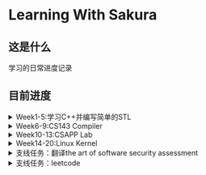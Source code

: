 # Learning With Sakura

## 这是什么

学习的日常进度记录

## 目前进度

<details>
<summary>Week1-5:学习C++并编写简单的STL</summary>

### 主项目
传送门：[My-Tiny-STL](https://github.com/ChenyuZhuWhiskey/MyTinySTL)

### 总结
- 主要配合侯捷视频以及SGI STL编写。STL分为6个组件：allocator，iterator，container，functor，adaptor，algorithm
- allocator(simple)：内存分配
	- 分配内存(allocate)的过程实际上就是`operator::new`的包装，`operator::new`就是`malloc`。BTW，没有必要使用侯捷推崇的内存池分配法，因为GNU C的`malloc()`本来就是在用内存池，侯捷没读过`malloc()`的源代码张口就莱。
	- deallocate的过程则包装了free()
	- construct:调用构造函数`::new()`
	- destruct:这里使用了模板偏特化的技巧，对于`__IS_POD_TYPE()`为`__true_type`的(primitive)，跳过析构过程，对于`__IS_POD_TYPE()`为`__false_type`(对象)则调用析构函数
- iterator：迭代器实际上就是泛化的指针，不同的iter操作级别不同，forward只能向前，bidirectional能向前向后，random_access能任意加减(一般指向连续空间的容器，比如vector)
- adaptor：简单容器改造一下得到的其他容器
- container：容器是STL提供的标准数据结构，我在myTinySTL中实现了几个比较重要的数据结构：
	- vector：三根指向连续内存，空间不够时申请一块2*size的新内存然后用`initialized_copy()`拷贝赋值
		![stl_vector](img/stl_vector.png)	
	- list：双向链表，首尾相连（环状）
![stl_list](img/stl_list.png)
	- tree:红黑树。
由于在写STL时没有系统学习过数据结构，因此补充了一下数据结构的知识。搜索树结构实际上启发于binary search，对于一个定义了比较的并且sorted in ordered的sequence，我们就可以使用binary search将复杂度降到log(n)。于是想到构造一种二叉搜索树：
```C++
struct BSTree{
  _Data data;
  BSTree* left;
  BSTree* right;
};
```
其中满足性质`left < data, right > data`，因此在搜索节点时就可以使用binary search了：
```C++
static BSTree* Search(BSTree* __tree, _Data& __data){
    if(!__tree){
        return nullptr;
    }
    if(__data.equal(__tree.data)){
        return __tree;
    }
    if(__data > __tree.data){
        return Search(__tree->right, __data);
    }else{
        return Search(__tree->left, __data);
    }
}
```
但如果全部节点集中在left或者right，那么`BSTree`就退化成了有序链表，搜索复杂度重新变回o(N)。于是我们就想办法改进一下。
#### B Tree
构造一个叫B Tree的结构，让每一个节点能存储L个数据，并且让这个节点能连接L+1个子节点，这样每个数据就对应了一个left和right，并且我们形式上保留BSTree的`left<data, right>data`。
#### Rotation
另外一种改进方法就是定义rotation操作。leftrorate就是把这个节点和`__tree.right`交换位置，让父节点指向它，然后它再移动到`__tree.right`的`left`上，通过有限次的`rotate`操作，我们可以将`BSTree`变成最佳的平衡二叉状态。
#### 红黑树
##### 定义与性质
有了前面的两种优化思路，我们就能定义红黑树了，红黑树其实就是`2-3Tree + Btree`,我们知道，B Tree其实在形式上已经高度平衡了，但肯定是BSTree才能用，那么我们就做一个约定将2-3 Tree转化为BSTree，这种带有约定的BStree就是红黑树：
split一个node后，右着（大的）成为父节点
![BT_to_RBT](img/BTree_to_RBT.png)
同时，将split后的边标为红色，其余为黑色。
根据这个定义，我们能得到红黑树的两条性质：

- 一个节点不可能有两条红色的边
- 根节点到每一条路径的黑色边数量相等
性质一是显然的，假如一个节点有两条红边，对应的2-3Tree就是这样：
![RBTImp](img/RBTree_imba_case.png)
显然违反了2-3Tree的定义。
性质二也是显然的，2-3Tree本来就是平衡树，split只会产生新的红边，那么每个路径通过的黑边自然相同。
根据性质1和2，能得到推论：
- 红黑树root到leaf最大路径长度是2N+1，其中N是黑边数量
证明：根据性质1，一个节点不可能有两条红边，那么一个路径上边最多的情况就是红黑相间，此时红边最多N+1个，于是最大路径不超过N+(N+1)=2N+1，证毕。
根据此推论，可以得到红黑树搜索算法时间复杂度：o(logn).
##### 插入算法
对于红黑树节点的插入算法，实际上就是把2-3Tree的插入算法步骤通过定义约定映射到BSTree就行了：
- 第一步：add。add会出现两种case：insert的新值到左或者右边（其余case都是insert后不违反定义的，就不提了）
![Insert_Add](img/RBT_insert_add.png)
![Insert_Add_case2](img/RBT_insert_add_case2.png)
假如是case2，我们先用rotateRight将它变为case1;
![Insert_rotate_case2to1](img/RBT_insert_rotate_case2tocase1.png)
- 第二部splite：实际上就是变换边的颜色：
![Insert_split](img/RBT_insert_splite.png)
假如插入节点没有违反红黑树规则1，那么就不用flip，假如flip后父节点违反规则1，则递归进行前面步骤。
##### 顺便吐槽一下
STL C++的红黑树插入没用递归来写，代码的if嵌套极其复杂，不知道开发人员怎么想的。
	- hashtable：算是一种vector的adaptor。
#### hash table
hashtable追求的是检索时算法复杂度为o(1)。在检索时对一个数组输入key时会获得常量复杂度，hash table就基于这样的思想。hash table设计时没用什么数学，纯粹是经验。现在我有a series of obj要存储到一个空间中，并且在search时像数组输入key一样立即返回值，那么一种可行的方法如下：
- 给出一个hash func，根据obj的key计算对应hash值
- 将obj存储在对应值编号的空间中
- 如果有不同的obj计算出了相同的hash值，那就将这个空间作为链表，在保证链表长度足够短时，检索链表的迭代时间就可以忽略不计，当作常量处理
大多数hash table用的hash函数就是将key除以bucket的size取余：
```C++
size_type hash_func(Obj& __obj, Bucket& __bucket){
    return __obj.key%__bucket.size()
}
```
具体实现地话，在stl中，bucket就是一个(`std::vector<*_Node>`)，`_Node`是单链表：
![stl_hashtable](img/stl_hashtable.png)
判断链表是否过长时使用一种经验方法：当插入数大于bucket的size时，就认为链表过长，此时重新申请更大空间，并按照hash函数重新分配各个obj。
![HT_size](img/hashTable_size.png)
stl的size就是这么取的，第一个是53，接下来不断加倍，取最近的素数作为新的size。

 - map/set：adaptor，底层数据结构就是一个红黑树
 - hashmap/hashset：adaptor，底层数据结构就是一个hashtable.

### 思考题：

1.一些STL会误用的场景：

- 假如容器中的对象中包含指针类型，使用默认拷贝构造函数(浅拷贝)，析构时会触发UAF。一个自定义拷贝构造函数往往就对应一个析构函数，算是常识。
- vector的`erase()`不检查边界，误用会访问未初始化的内存：

```c++
#include <vector>
int main() {
    std::vector<int> test = std::vector<int>();
    test.push_back(1);
    auto iter = test.begin();
    test.erase(iter + 2);
    return 0;
}
```

- 使用`insett()`,`erase()`等会改变vector内部三根指针指向位置的method时，如果预先cache了`begin()`,`end()`,`size()`等，再使用这些method后cache的值就不等于真正的值了，可能就会导致访问未初始化的内存

2. STL中为什么要定义`uninitialized_copy/fill`和`initialized_copy/fill`两组函数？

   uninitialized_xxx是拷贝构造，会向操作系统申请容器空间。initialized_xxx是拷贝赋值，向已经申请过的内存写入。

3. 容器内存模型

   上面的图有了

</details>

<details>
<summary>Week6-9:CS143 Compiler</summary>

### 主项目

传送门：[CS143_Compiler](https://github.com/ChenyuZhuWhiskey/CS143_Compiler)

### 总结

#### Program Assignment：

- PA2：![PA2](img/PA2.png)

  见  https://github.com/ChenyuZhuWhiskey/CS143_Compiler/tree/master/assignments/PA2

- PA3：

![PA3](img/PA3.png)

​	见 https://github.com/ChenyuZhuWhiskey/CS143_Compiler/blob/master/assignments/PA3

- PA4：

![PA4](img/PA4.png)

​	见 https://github.com/ChenyuZhuWhiskey/CS143_Compiler/tree/master/assignments/PA4 

##### 小插曲：

在写AST语法树的时候，因为观察到了标准答案一些语法检查是通过多态实现，所以想尝试一下使用模板偏特化实现，结果模板会把一个指向子类对象的父类指针推到为父类，然后就炸了

#### 思考题

1. 浮点数和无符号整数的文法

   浮点数：

   ```
   S -> optionalSign Int optionalDecimal optionalExp
   optionalSign -> +|-|epsilon
   Int digit | Intpart
   optionalDecimal -> .Int | epsilon
   optionalExp -> e optionalSign Int | epsilon
   digit -> 0|1|2|3|4|5|6|7|8|9|
   ```

   无符号整数：

   ```
   S -> positive A | A
   A -> A digit | digit
   digit -> 0 | positive
   positive -> 0|1|2|3|4|5|6|7|8|9|
   ```

2. 描述每种文法（LL(1),SLR, LR(1), LALR等...)的使用条件，和它是为了解决什么问题？

   LL1是为了解决自顶向下推导算法的左递归无限循环，以及backtracking导致的效率低下问题，通过每条文法的SELECT集进行预测分析，因此LL1的使用条件是每条正则文法的SELECT集不冲突，不产生歧义。

   SLR是通过每个项目的FOLLOW集来判断遇到移入-规约冲突时进行移入操作还是规约操作，主要解决LR(0)遇到的移入-规约冲突。使用前提就是他们的FOLLOW集两两不相交

   LR(1)时为了解决SLT仅仅通过FLOOW集解决移入-规约冲突的不足。有项目：

   $A \rightarrow \alpha \cdot a \beta$

   $B \rightarrow \gamma\cdot$

   若a是B的FOLLOW集，则用产生式B规约是必要条件二非充分条件。LR (1)通过向前看一个展望符构造项目集闭包的自动机来解决移入-规约冲突。LR(1)的使用条件是要求文法是LR(1)的，几乎所有context-free grammar都是LR1的。

   LALR文法主要是为了解决LR(1)劈裂LR(0)产生的状态数过于庞大的问题，主要通过合并LR(1)的同心集实现，使用前提是合并后不产生归约-归约冲突。

3. 阅读用flex和bison生成出来的cool代码lexer和parser，理清代码骨架。

   flex见博客：[https://chenyuzhuwhiskey.github.io/2020/06/21/flex-lexer%E5%88%86%E6%9E%90/](https://chenyuzhuwhiskey.github.io/2020/06/21/flex-lexer分析/) 

   bison见博客：[https://chenyuzhuwhiskey.github.io/2020/06/27/bison-parser%E6%B7%B1%E5%85%A5%E5%88%86%E6%9E%90/](https://chenyuzhuwhiskey.github.io/2020/06/27/bison-parser深入分析/)

</details>

<details>
<summary>Week10-13:CSAPP Lab</summary>

### 主项目

传送门：[Csapp-Lab](https://github.com/ChenyuZhuWhiskey/Csapp-Lab)

### 总结

- datalab：整数和浮点数二进制的操作，熟悉它们的编码规则就不难：https://github.com/ChenyuZhuWhiskey/Csapp-Lab/blob/master/DATALAB_README.md

- bomb和attack,buffer都是实施缓冲区溢出攻击，主要是学一学gdb，pwndbg，ROPgagdget这些常见工具。当ASLR开启时，栈的地址就被随机化了，然后就需要使用gagdget。

  - bomb:  https://github.com/ChenyuZhuWhiskey/Csapp-Lab/blob/master/BOMB_README.md 
  - attack ： https://github.com/ChenyuZhuWhiskey/Csapp-Lab/blob/master/ATTACKLAB_README.md 
  - buffer: https://github.com/ChenyuZhuWhiskey/Csapp-Lab/blob/master/BUFFER_README.md 

- arch lab：PartA是根据对应的c代码写它的汇编版本，挺简单的。B就是在架构中添加iaddq，也不是很难，PartC难炸了，做不来。https://github.com/ChenyuZhuWhiskey/Csapp-Lab/blob/master/ARCHLAB_README.md 

- cache lab：

  - PartA模拟缓存的工作。首先要知道缓存的算法流程：

  ![cache](img/00-Write-back_with_write-allocation.png)

  接下来照着写就行。

  - PartB是优化矩阵转置的算法，思路就是去提高代码的时间空间局部性
  - 见：https://github.com/ChenyuZhuWhiskey/Csapp-Lab/blob/master/CACHELAB_README.md

- shell lab：写一个linux shell。照着CSAPP文中给的代码框架来就可以了。有个坑就是用bash去运行shell时，默认情况下，shell也会是bash的子进程，那么我们用ctrl+c是，实际上bash会向shell和每个子进程都发送`SIGINT`信号，这是部队的，因此在fork后execve前重写shell子进程的pid保证bash有且只有shell一个子进程

- malloc lab：花时间最多的lab，因为翻译the art of software security assessment的内存损坏漏洞时提到heap overflow的基础是对free时的frelist链表写入操作进行利用，但这里并没有写的很详细，所以除了花时间看CSAPP第九章虚拟内存以外（感觉把物理存储当作内存的cache，以及详细的页表操作对malloc lab好像帮助不大，不过对虚拟地址空间有了深入了解），还花了时间去读glibc malloc的源码，参考了CTF wiki和ptmalloc源码分析这两个资料，写了篇博客： [https://chenyuzhuwhiskey.github.io/2020/08/14/glibc-malloc-%E6%BA%90%E7%A0%81%E5%88%86%E6%9E%90/](https://chenyuzhuwhiskey.github.io/2020/08/14/glibc-malloc-源码分析/) 。不过由于时间太赶，只读了核心的数据结构部分，实际上就是内存池（链表数组）+内存池的cache（fast bin），相应size的free chunk会在对应的index中被链在链表里，并且物理相邻的free chunk会被合并，所以确实把C++的allocator交给malloc就足够了，再单独写一个内存池说不定性能还没glibc的malloc优秀。malloc lab需要实现的malloc没有那么复杂，就是内存池（小块）+平衡二叉树（大块），不过没拿到满分，可能是没有写fast bin当作内存池的cache来加快有时间空间局部性内存申请的速度

  评分：

  ```
  Team Name:evangelion
  Member 1 :Chenyu ZHU:id1
  Measuring performance with gettimeofday().
  
  Testing mm malloc
  Reading tracefile: short1-bal.rep
  Checking mm_malloc for correctness, efficiency, and performance.
  
  Results for mm malloc:
  trace  valid  util     ops      secs  Kops
   0       yes   66%      12  0.000000 24000
  Total          66%      12  0.000000 24000
  
  Perf index = 40 (util) + 40 (thru) = 80/100
  ```

</details>

<details>
<summary>Week14-20:Linux Kernel</summary>

### 主项目

还没搞完，传送门：[ucore](https://github.com/ChenyuZhuWhiskey/simple_kernel)

内核分析的博客更新中：https://chenyuzhuwhiskey.github.io/categories/%E6%93%8D%E4%BD%9C%E7%B3%BB%E7%BB%9F/

</details>

<details>
<summary>支线任务：翻译the art of software security assessment</summary>

目前已翻译:chap1,2,5,6

博客传送门：https://chenyuzhuwhiskey.github.io/categories/translate/

</details>



<details>
<summary>支线任务：leetcode</summary>

### 2020 November Leetcoding Challenge

#### Day 29: Jump Game III

Given an array of non-negative integers `arr`, you are initially positioned at `start` index of the array. When you are at index `i`, you can jump to `i + arr[i]` or `i - arr[i]`, check if you can reach to **any** index with value 0.

Notice that you can not jump outside of the array at any time.

##### Solution: BFS || DFS

这个题实际上就是用题目所给的方式遍历index，然后找到能否遍历到对应value为0

的index。使用BFS或者DFS遍历，然后用一个set记下遍历过的index就可以了。

```c++
class Solution {
public:
    bool canReach(vector<int>& arr, int start) {
        set<int> indexes; //用于储存遍历过的index
        indexes.insert(start);
        queue<int> index_que;
        index_que.push(start);
        while(!index_que.empty()){//如果queue清空，则全部index遍历完成，或者能够遍历到的index遍历完成（部分index形成了闭环）
            if(arr.at(index_que.front()) == 0){
                return true;
            }
            int tmp1 = index_que.front() + arr.at(index_que.front());
            int tmp2 = index_que.front() - arr.at(index_que.front());
            if(tmp1 < arr.size() && indexes.insert(tmp1).second) index_que.push(tmp1);
            if(tmp2 >= 0 && indexes.insert(tmp2).second) index_que.push(tmp2);
            index_que.pop();
        }
        return false;
        
    }
};
```

#### Day 30: The Skyline Problem

 A city's skyline is the outer contour of the silhouette formed by all the buildings in that city when viewed from a distance. Now suppose you are **given the locations and height of all the buildings** as shown on a cityscape photo (Figure A), write a program to **output the skyline** formed by these buildings collectively (Figure B). 

![buildings](./img/leetcode/skyline1.png)

![skyline contour](./img/leetcode/skyline2.png)

The geometric information of each building is represented by a triplet of integers `[Li, Ri, Hi]`, where `Li` and `Ri` are the x coordinates of the left and right edge of the ith building, respectively, and `Hi` is its height. It is guaranteed that `0 ≤ Li, Ri ≤ INT_MAX`, `0 < Hi ≤ INT_MAX`, and `Ri - Li > 0`. You may assume all buildings are perfect rectangles grounded on an absolutely flat surface at height 0.

For instance, the dimensions of all buildings in Figure A are recorded as: `[ [2 9 10], [3 7 15], [5 12 12], [15 20 10], [19 24 8] ] `.

The output is a list of "**key points**" (red dots in Figure B) in the format of `[ [x1,y1], [x2, y2], [x3, y3], ... ]` that uniquely defines a skyline. **A key point is the left endpoint of a horizontal line segment**. Note that the last key point, where the rightmost building ends, is merely used to mark the termination of the skyline, and always has zero height. Also, the ground in between any two adjacent buildings should be considered part of the skyline contour.

For instance, the skyline in Figure B should be represented as:`[ [2 10], [3 15], [7 12], [12 0], [15 10], [20 8], [24, 0] ]`.

**Notes:**

- The number of buildings in any input list is guaranteed to be in the range `[0, 10000]`.
- The input list is already sorted in ascending order by the left x position `Li`.
- The output list must be sorted by the x position.
- There must be no consecutive horizontal lines of equal height in the output skyline. For instance, `[...[2 3], [4 5], [7 5], [11 5], [12 7]...]` is not acceptable; the three lines of height 5 should be merged into one in the final output as such: `[...[2 3], [4 5], [12 7], ...]`



##### Solution

扫描线法：从左到右扫过，遇到左边，将高度存入set，遇到右边，将对应高度从set中删掉。用一个变量记录上一个转折点。如果上一个转折点的高度和set中最高高度不一致，则说明当前边上有一个转折点。

![skyline solution](./img/leetcode/skyline.gif)

```c++
class Solution {
public:
    vector<vector<int>> getSkyline(vector<vector<int>>& buildings) {
        multiset<pair<int,int>> all;
        for(auto& e : buildings){
            all.insert(make_pair(e[0],-e[2]));
            all.insert(make_pair(e[1],e[2]));
        }
        
        multiset<int> heights({0});
        vector<int> last{0,0};
        vector<vector<int>> ret;
        for(auto& p : all){
            if(p.second < 0) heights.insert(-p.second);
            else heights.erase(heights.find(p.second));
            
            int max_height = *heights.rbegin();
            if(last[1] != max_height){
                last[0] = p.first;
                last[1] = max_height;
                ret.push_back(last);
            }
        }
        return ret;
    }
};
```

### 2020 December Leetcoding Challenge

#### Day1:  Maximum Depth of Binary Tree

Given the `root` of a binary tree, return *its maximum depth*.

A binary tree's **maximum depth** is the number of nodes along the longest path from the root node down to the farthest leaf node.

##### Solution

二叉树深度，用递归或者动态规划理解都可以，迭代公式：

`Depth(node) = 1 + max{node->left,node->right}`

```c++
/**
 * Definition for a binary tree node.
 * struct TreeNode {
 *     int val;
 *     TreeNode *left;
 *     TreeNode *right;
 *     TreeNode() : val(0), left(nullptr), right(nullptr) {}
 *     TreeNode(int x) : val(x), left(nullptr), right(nullptr) {}
 *     TreeNode(int x, TreeNode *left, TreeNode *right) : val(x), left(left), right(right) {}
 * };
 */
class Solution {
public:
    int maxDepth(TreeNode* root) {
        if(root == nullptr) return 0;
        if(root->left == nullptr && root->right == nullptr) return 1;
        return 1 + max(maxDepth(root->left), maxDepth(root->right));
    }
    
    inline int max(int val1, int val2){
        return val1 > val2 ? val1 : val2;
    }
};
```

可以优化一下，毕竟递归的调用栈会消耗更多的内存。

#### Day2:   Linked List Random Node 

Given a singly linked list, return a random node's value from the linked list. Each node must have the **same probability** of being chosen.

**Follow up:**
What if the linked list is extremely large and its length is unknown to you? Could you solve this efficiently without using extra space?

##### Solution

可以考虑一下简单的随机数生成算法XorShift生成一个32位的随机数，然后将生成数作为新的seed，这样就保证下一个生成数也是随机的，然后先在`Solution`的构造函数中得到`ListNode`的`size`，用这个随机数取余就可以了。

```c++
/**
 * Definition for singly-linked list.
 * struct ListNode {
 *     int val;
 *     ListNode *next;
 *     ListNode() : val(0), next(nullptr) {}
 *     ListNode(int x) : val(x), next(nullptr) {}
 *     ListNode(int x, ListNode *next) : val(x), next(next) {}
 * };
 */
struct xorshift32_state {
  unsigned a;
    xorshift32_state(unsigned num):a(num){}
};

/* The state word must be initialized to non-zero */
unsigned xorshift32(xorshift32_state *state)
{
	/* Algorithm "xor" from p. 4 of Marsaglia, "Xorshift RNGs" */
	unsigned x = state->a;
	x ^= x << 13;
	x ^= x >> 17;
	x ^= x << 5;
	return state->a = x;
}


class Solution {
public:
    /** @param head The linked list's head.
        Note that the head is guaranteed to be not null, so it contains at least one node. */
    Solution(ListNode* head):size(0),node(head),generator(1) {
        
        while(head != nullptr){
            size++;
            head = head->next;
        }
    }
    
    /** Returns a random node's value. */
    int getRandom() {
        this->generator = xorshift32(new xorshift32_state(this->generator));
        unsigned indx = generator  % this->size;
        ListNode* head = this->node;
        for(unsigned i = 1; i <= indx; ++i)
            head = head -> next;
        
        return head -> val;
    }
private:
    unsigned size;
    ListNode* node;
    unsigned generator;
};

/**
 * Your Solution object will be instantiated and called as such:
 * Solution* obj = new Solution(head);
 * int param_1 = obj->getRandom();
 */
```

不过这样的解法消耗的RAM好像有点点多。

#### Day3: Increasing Order Search Tree

Given the `root` of a binary search tree, rearrange the tree in **in-order** so that the leftmost node in the tree is now the root of the tree, and every node has no left child and only one right child.

##### Solution:

两种方法：第一种是DFS：

```c++
/**
 * Definition for a binary tree node.
 * struct TreeNode {
 *     int val;
 *     TreeNode *left;
 *     TreeNode *right;
 *     TreeNode() : val(0), left(nullptr), right(nullptr) {}
 *     TreeNode(int x) : val(x), left(nullptr), right(nullptr) {}
 *     TreeNode(int x, TreeNode *left, TreeNode *right) : val(x), left(left), right(right) {}
 * };
 */
class Solution {
public:
    TreeNode* increasingBST(TreeNode* root) {
        if(root == nullptr) return nullptr;
        if(root->left == nullptr || root->right == nullptr) return root;
        TreeNode* rethead;
        TreeNode* node = root;

        rethead =  new TreeNode();
        TreeNode* rightptr = rethead;
        
        stack<TreeNode*> tree_stck;
        tree_stck.push(node);
        while(!tree_stck.empty()){
            if(node->left != nullptr){
                node = node->left;
                tree_stck.push(node);
            }
            else{
                while(!tree_stck.empty()){
                    node = tree_stck.top();
                    rightptr->right = new TreeNode(node->val);
                    rightptr = rightptr->right;
                    tree_stck.pop();
                    
                    if(node->right != nullptr){
                        node = node->right;
                        tree_stck.push(node);
                        break;
                    }
                    
                    
                }
            }
        }
        return rethead->right;
        
        
    }
};
```

第二种是中序遍历，代码量和复杂度都更加简洁：

```c++
class Solution {
public:
    TreeNode* increasingBST(TreeNode* root) {
        if(root == nullptr) return nullptr;
        TreeNode* ret = new TreeNode();
        ptr = ret;
        middle(root);
        return ret->right;
        
        
        
    }
    
    void middle(TreeNode* node){
        if(node == nullptr) return;
        middle(node->left);
        ptr -> right = new TreeNode(node->val);
        ptr = ptr->right;
        middle(node->right);
        
        
    }
    
private:
    TreeNode* ptr;
    
};
```

#### Day4: The kth Factor of n

Given two positive integers `n` and `k`.

A factor of an integer `n` is defined as an integer `i` where `n % i == 0`.

Consider a list of all factors of `n` sorted in **ascending order**, return *the* `kth` *factor* in this list or return **-1** if `n` has less than `k` factors.

##### Solution:

```c++
class Solution {
public:
    int kthFactor(int n, int k) {
        vector<int> factors;
        for(int i = 1; i <= n; ++i){
            if(n%i == 0) factors.push_back(i);
        }
        if (k > factors.size()) return -1;
        else{
            return factors[k-1];
        }
        
    }
};
```

#### Day5: Can Place Flowers

You have a long flowerbed in which some of the plots are planted, and some are not. However, flowers cannot be planted in **adjacent** plots.

Given an integer array `flowerbed` containing `0`'s and `1`'s, where `0` means empty and `1` means not empty, and an integer `n`, return `true` *if* `n` new flowers can be planted in the `flowerbed` without violating the no-adjacent-flowers rule.

##### Solution:

方法1: 直接尝试往序列里插n朵花，这里边界条件要注意写好。

```C++
class Solution {
public:
    bool canPlaceFlowers(vector<int>& flowerbed, int n) {
        if(n==0) return true;
        if(flowerbed.size()==1){
            return !(bool)flowerbed[0];
        }
        auto iter = flowerbed.begin();
        if(*iter == 0 && *(iter+1) == 0){
            if(--n == 0) return true;
            *iter=1;
        }
        auto riter = flowerbed.rbegin();
        if(*riter == 0 && *(riter+1)==0){
            if(--n == 0) return true;
            *riter=1;
        }
        iter++;
        while(iter!=flowerbed.end()-1){
            if(*iter == 0 && *(iter-1)==0 && *(iter+1)==0){
                *iter = 1; n--;
            }
            iter++;
            if(n == 0){
                return true;
            }
            
        }
        return false;
    }
};
```

第二种方法使用动态规划，假设k个`flowerbed`能插入的花数量`p[k]`已知，那么它和`p[k+1]`之间的关系为：

```
					p[k]+1  if flowerbed[k] == 0 && flowerbed[k+1] == 0 && (flowerbed[k+2] == 0 || k+1 == flowerbed.length) 
p[k+1] =	0				others
```

边界条件：

```
				1 if flowerbed.length = 1 && flowerbed[0] == 0
p[0] =  0 others
```

不过写下来也差不多（指边界条件）。





#### Day 6: Populating Next Right Pointers in Each Node II 

Given a binary tree

```
struct Node {
  int val;
  Node *left;
  Node *right;
  Node *next;
}
```

Populate each next pointer to point to its next right node. If there is no next right node, the next pointer should be set to `NULL`.

Initially, all next pointers are set to `NULL`.

 

**Follow up:**

- You may only use constant extra space.
- Recursive approach is fine, you may assume implicit stack space does not count as extra space for this problem.

##### Solution:

迭代就好了，迭代公式就是：

对于该节点的`left`,其`next`指向`right`（如果`right != nullptr`）,否则指向该节点`next`中第一个有子节点的`left`，若`left`不存在则`right`。

对于该节点的`right`，其`next`指向该节点`next`中第一个有子节点的`left`，若`left`不存在则`right`。

注意遍历顺序为中->右->左。

```C++
/*
// Definition for a Node.
class Node {
public:
    int val;
    Node* left;
    Node* right;
    Node* next;

    Node() : val(0), left(NULL), right(NULL), next(NULL) {}

    Node(int _val) : val(_val), left(NULL), right(NULL), next(NULL) {}

    Node(int _val, Node* _left, Node* _right, Node* _next)
        : val(_val), left(_left), right(_right), next(_next) {}
};
*/

class Solution {
public:
    Node* connect(Node* root) {
        connect_aux(root);
        return root;
    }
    
    void connect_aux(Node* root){
        if(root == nullptr) return;
        

        Node* next;
        if(root -> left != nullptr) {
            if(root->right != nullptr) root->left->next = root->right;
            else if(root -> next != nullptr){
                next = root->next;
                while(next->next != nullptr && next->left == nullptr && next->right == nullptr) 
                    next = next->next;
                next = next->left != nullptr ? next->left : next->right;
                root->left->next = next;
            }
        }
        if(root->right != nullptr){
            if(root -> next != nullptr){
                next = root->next;
                while(next->next != nullptr && next->left == nullptr && next->right == nullptr) 
                    next = next->next;
                next = next->left != nullptr ? next->left : next->right;
                root->right->next = next;
            }
        }
        

        connect_aux(root->right);
        connect_aux(root->left);
        
    }
};
```

#### 



### 2021 April Leetcoding Challenge

#### Day1: Palindrome Linked List

Given the `head` of a singly linked list, return `true` if it is a palindrome.

 

**Example 1:**

![img](https://assets.leetcode.com/uploads/2021/03/03/pal1linked-list.jpg)

```
Input: head = [1,2,2,1]
Output: true
```

**Example 2:**

![img](https://assets.leetcode.com/uploads/2021/03/03/pal2linked-list.jpg)

```
Input: head = [1,2]
Output: false
```

 

**Constraints:**

- The number of nodes in the list is in the range `[1, 105]`.
- `0 <= Node.val <= 9`

**Follow up:** Could you do it in `O(n)` time and `O(1)` space?



##### Solution:

如果不考虑Follow Up的`o(1)` space, 那么用一个stack一半push一半pop就行了，考虑 `O(1)`  space，那么就把前一半先反转，然后和后一半逐个比较即可。

```C++
/**
 * Definition for singly-linked list.
 * struct ListNode {
 *     int val;
 *     ListNode *next;
 *     ListNode() : val(0), next(nullptr) {}
 *     ListNode(int x) : val(x), next(nullptr) {}
 *     ListNode(int x, ListNode *next) : val(x), next(next) {}
 * };
 */
class Solution {
public:
    bool isPalindrome(ListNode* head) {
        if (head->next == nullptr) return true;
        int size = 0;
        ListNode* node;
        for (node = head; node != nullptr; node = node->next) {
            size++;
        }
        std::pair<ListNode*, ListNode*> pair = cutInMid(head, size);
        ListNode* node1 = pair.first;
        ListNode* node2 = pair.second;
        while (node1 != nullptr && node2 != nullptr) {
            if (node1->val != node2->val) {
                return false;
            }
            node1 = node1->next;
            node2 = node2->next;
        }
        return true;




    }
    std::pair<ListNode*, ListNode*> cutInMid(ListNode* head, int size) {
        ListNode* node1 = head, * node2, * tempnode;
        head = head->next;
        node1->next = nullptr;
        int mid = size / 2, i;
        for (i = 0; i < mid - 1; ++i) {
            tempnode = node1;
            node1 = head;
            head = head->next;
            node1->next = tempnode;
        }
        if (size % 2 == 1) {
            node2 = head->next;
        }
        else {
            node2 = head;
        }
        return std::make_pair(node1, node2);
    }
};
```

#### Day2: Ones and Zeroes

You are given an array of binary strings `strs` and two integers `m` and `n`.

Return *the size of the largest subset of `strs` such that there are **at most*** `m` `0`*'s and* `n` `1`*'s in the subset*.

A set `x` is a **subset** of a set `y` if all elements of `x` are also elements of `y`.

 

**Example 1:**

```
Input: strs = ["10","0001","111001","1","0"], m = 5, n = 3
Output: 4
Explanation: The largest subset with at most 5 0's and 3 1's is {"10", "0001", "1", "0"}, so the answer is 4.
Other valid but smaller subsets include {"0001", "1"} and {"10", "1", "0"}.
{"111001"} is an invalid subset because it contains 4 1's, greater than the maximum of 3.
```

**Example 2:**

```
Input: strs = ["10","0","1"], m = 1, n = 1
Output: 2
Explanation: The largest subset is {"0", "1"}, so the answer is 2.
```

**Constraints:**

- `1 <= strs.length <= 600`
- `1 <= strs[i].length <= 100`
- `strs[i]` consists only of digits `'0'` and `'1'`.
- `1 <= m, n <= 100`

##### Solution

动态规划. 设`dp[i][j]`为`m==i`和`n==j`的maxform，那么有：

```C++
dp[i][j] = dp[i][j] 如果str的zeros大于i或者str的ones大于j
         = dp[i-zeros][j-ones]+1 被安排进set中成为一员
```

```C++
class Solution {
public:
    int findMaxForm(vector<string>& strs, int m, int n) {
        vector<vector<int>> dp(m+1,vector<int>(n+1));
         for(auto& str: strs){
             int zeros = count(str.begin(), str.end(),'0'), ones = str.size()-zeros;
             for(int i = m; i >= zeros; --i){
                 for(int j = n; j >= ones; --j){
                     dp[i][j] = max(dp[i][j],dp[i-zeros][j-ones]+1);
                 }
             }
         }
        return dp[m][n];
    }




};
```



### 题库

#### 1625. Lexicographically Smallest String After Applying Operations

You are given a string `s` of **even length** consisting of digits from `0` to `9`, and two integers `a` and `b`.

You can apply either of the following two operations any number of times and in any order on `s`:

- Add `a` to all odd indices of `s` **(0-indexed)**. Digits post `9` are cycled back to `0`. For example, if `s = "3456"` and `a = 5`, `s` becomes `"3951"`.
- Rotate `s` to the right by `b` positions. For example, if `s = "3456"` and `b = 1`, `s` becomes `"6345"`.

Return *the **lexicographically smallest** string you can obtain by applying the above operations any number of times on* `s`.

A string `a` is lexicographically smaller than a string `b` (of the same length) if in the first position where `a` and `b` differ, string `a` has a letter that appears earlier in the alphabet than the corresponding letter in `b`. For example, `"0158"` is lexicographically smaller than `"0190"` because the first position they differ is at the third letter, and `'5'` comes before `'9'`.

##### Solution

一开始贪心算法直接炸了，最后注意到搜索结构是二叉树，用广度优先搜索即可。

```C++
class Solution {
public:
    string findLexSmallestString(string s, int a, int b) {
        if (s.size() == 1) return s;
        strqueue.push(s);
        strset.insert(s);
        string astr, rstr;
        while (!strqueue.empty()) {
            s = strqueue.front();
            astr = add(s, a);
            rstr = rotate(s, b);

            if (strset.insert(astr).second) {
                strqueue.push(astr);
            }
            if (strset.insert(rstr).second) {
                strqueue.push(rstr);
            }
                
            strqueue.pop();


        }
        return *strset.begin();
    }
private:
    string add(string s, int a) {
        char zero = '0';
        for (auto iter = s.begin(); iter != s.end(); ++iter) {
            ++iter;
            int num = *iter + a - zero;
            if (num > 9) num -= 10;
            *iter = num + zero;
        }
        return s;
    }

    string rotate(string s, int b) {
        string first = string(s.begin(), s.begin() + s.size()-b);
        string last = string(s.begin() + s.size() - b, s.end());
        return last + first;
    }

private:
    queue<string> strqueue;
    set<string> strset;
};

```

#### 1035. Uncrossed Lines

We write the integers of `A` and `B` (in the order they are given) on two separate horizontal lines.

Now, we may draw *connecting lines*: a straight line connecting two numbers `A[i]` and `B[j]` such that:

- `A[i] == B[j]`;
- The line we draw does not intersect any other connecting (non-horizontal) line.

Note that a connecting lines cannot intersect even at the endpoints: each number can only belong to one connecting line.

Return the maximum number of connecting lines we can draw in this way.

 

**Example 1:**

![img](https://assets.leetcode.com/uploads/2019/04/26/142.png)

```
Input: A = [1,4,2], B = [1,2,4]
Output: 2
Explanation: We can draw 2 uncrossed lines as in the diagram.
We cannot draw 3 uncrossed lines, because the line from A[1]=4 to B[2]=4 will intersect the line from A[2]=2 to B[1]=2.
```

**Example 2:**

```
Input: A = [2,5,1,2,5], B = [10,5,2,1,5,2]
Output: 3
```

**Example 3:**

```
Input: A = [1,3,7,1,7,5], B = [1,9,2,5,1]
Output: 2
```

**Note:**

1. `1 <= A.length <= 500`
2. `1 <= B.length <= 500`
3. `1 <= A[i], B[i] <= 2000`

##### Solution

Longest Common Subsequence (LCS) Problem，动态规划解决。

```c++
dp[i][j] = 0 if i or j ==0
    	 = 1 + dp[i-1][j-1] if A[i]==B[j]
    	 = max(dp[i-1][j],dpdp[i][j-1])
```

```C++
class Solution {
public:
    int maxUncrossedLines(vector<int>& A, vector<int>& B) {
        int m = A.size(), n = B.size();
        vector<vector<int>> dp(m + 1, vector<int>(n + 1));
        for (int i = 0; i <= m; ++i) {
            for (int j = 0; j <= n; ++j) {
                if (i==0 || j==0) {
                    dp[i][j]=0;
                }
                else if (A[i-1]==B[j-1]) {
                    dp[i][j]=1+dp[i-1][j-1];
                }
                else {
                    dp[i][j] = max(dp[i-1][j],dp[i][j-1]);
                }
            }
        }
        return dp[m][n];

    }
};
```

#### 494. Target Sum

You are given a list of non-negative integers, a1, a2, ..., an, and a target, S. Now you have 2 symbols `+` and `-`. For each integer, you should choose one from `+` and `-` as its new symbol.

Find out how many ways to assign symbols to make sum of integers equal to target S.

**Example 1:**

```
Input: nums is [1, 1, 1, 1, 1], S is 3. 
Output: 5
Explanation: 

-1+1+1+1+1 = 3
+1-1+1+1+1 = 3
+1+1-1+1+1 = 3
+1+1+1-1+1 = 3
+1+1+1+1-1 = 3

There are 5 ways to assign symbols to make the sum of nums be target 3.
```

 

**Constraints:**

- The length of the given array is positive and will not exceed 20.
- The sum of elements in the given array will not exceed 1000.
- Your output answer is guaranteed to be fitted in a 32-bit integer.

##### Solution

递归+DFS。

```C++
class Solution {
public:
    int findTargetSumWays(vector<int>& nums, int S) {

        findWays(nums, S, 0, nums[0]);
        findWays(nums, S, 0, -nums[0]);
        return ways;
        
    }
private:
    
    int ways=0;
    void findWays(vector<int>& nums, int S, int index, int sum){

        if(sum == S && index == nums.size()-1){
            ++ways;
        }
        if (index+1 < nums.size()){
            findWays(nums,S,index+1,sum+nums[index+1]);
            findWays(nums,S,index+1,sum-nums[index+1]);
        }
    }
};
```

#### 5. Longest Palindromic Substring

Given a string `s`, return *the longest palindromic substring* in `s`.

 

**Example 1:**

```
Input: s = "babad"
Output: "bab"
Note: "aba" is also a valid answer.
```

**Example 2:**

```
Input: s = "cbbd"
Output: "bb"
```

**Example 3:**

```
Input: s = "a"
Output: "a"
```

**Example 4:**

```
Input: s = "ac"
Output: "a"
```

**Constraints:**

- `1 <= s.length <= 1000`
- `s` consist of only digits and English letters (lower-case and/or upper-case),

##### Solution

用不用动态规划都差不多，核心思路就是最新的最长字串一定是从尾部出来的。

```C++
class Solution {
public:
    string longestPalindrome(string s) {
        auto begin = s.begin(), end = ++s.begin();
        int palindromeendsize = 1;
        for (int i = 1; i < dp.size(); ++i) {
            for (int j = 0; j <= i - palindromeendsize; ++j) {
                if (isPalindrome(s, j, i)) {
                    begin = s.begin() + j;
                    end = s.begin() + i+1;
                    palindromeendsize = end - begin;
                }
            }


        }
        return string(begin, end);
    }

    inline bool isPalindrome(string& s, int begin, int end) {
        if (end - begin == 1 || end-begin == 2) {
            return s[end] == s[begin];
        }
        else {
            int mid = (end - begin) / 2;
            for (int i = 0; i <= mid; ++i) {
                if (s[begin + i] != s[end - i]) {
                    return false;
                }
            }
            return true;
        }
    }

};
```

####  62. Unique Paths

A robot is located at the top-left corner of a `m x n` grid (marked 'Start' in the diagram below).

The robot can only move either down or right at any point in time. The robot is trying to reach the bottom-right corner of the grid (marked 'Finish' in the diagram below).

How many possible unique paths are there?

##### Solution

动态规划，容易看出`dp[i][j] = dp[i-1][j]+dp[i][j-1]`

```c++
class Solution {
public:
    int uniquePaths(int m, int n) {
        vector<vector<int>> dp(m,vector<int>(n));
        for(int i = 0; i < m; ++i){
            dp[i][0] = 1;
        }
        for(int j = 0; j < n; ++j){
            dp[0][j] = 1;
        }
        for(int i = 1; i < m; ++i){
            for(int j = 1; j < n; ++j){
                dp[i][j] = dp[i-1][j] + dp[i][j-1];
            }
        }
        return dp[m-1][n-1];
        
    }
};
```

 #### 63. Unique Paths II

A robot is located at the top-left corner of a `m x n` grid (marked 'Start' in the diagram below).

The robot can only move either down or right at any point in time. The robot is trying to reach the bottom-right corner of the grid (marked 'Finish' in the diagram below).

Now consider if some obstacles are added to the grids. How many unique paths would there be?

An obstacle and space is marked as `1` and `0` respectively in the grid. 

##### Solution

比上面稍微复杂了一点点的动态规划

```C++
class Solution {
public:
    int uniquePathsWithObstacles(vector<vector<int>>& obstacleGrid) {
        int m = obstacleGrid.size(), n = obstacleGrid[0].size();
        if(obstacleGrid[m-1][n-1]) return 0;
        vector<vector<int>> dp(m,vector<int>(n));
        for(int i = 0; i < m; ++i){
            if(obstacleGrid[i][0]){
                break;
            }
            dp[i][0] = 1;
            
        }
        for(int j = 0; j < n; ++j){
            if(obstacleGrid[0][j]){
                break;
            }
            dp[0][j] = 1;
        }
        for(int i = 1; i < m; ++i){
            for(int j = 1; j < n; ++j){
                dp[i][j] = dp[i-1][j]*(!obstacleGrid[i-1][j]) + dp[i][j-1]*(!obstacleGrid[i][j-1]);
            }
        }
        return dp[m-1][n-1];        
    }
};
```

####  64. Minimum Path Sum 

Given a `m x n` `grid` filled with non-negative numbers, find a path from top left to bottom right, which minimizes the sum of all numbers along its path.

**Note:** You can only move either down or right at any point in time.

**Constraints:**

- `m == grid.length`
- `n == grid[i].length`
- `1 <= m, n <= 200`
- `0 <= grid[i][j] <= 100`

##### Solution

动态规划，递推公式为：`dp[i][j] = grid[i][j] + min(dp[i-1][j], dp[i][j-1])`

```C++
class Solution {
public:
    int minPathSum(vector<vector<int>>& grid) {
        int m = grid.size(), n = grid[0].size();
        vector<vector<int>> dp(m,vector<int>(n));
        dp[0][0] = grid[0][0];
        for(int i = 1; i < m; ++i){
            dp[i][0] = dp[i-1][0] + grid[i][0];
        }
        for(int j = 1; j < n; ++j){
            dp[0][j] = dp[0][j-1] + grid[0][j];
        }
        for(int i = 1; i < m; ++i){
            for(int j = 1; j < n; ++j){
                dp[i][j] = grid[i][j] + min(dp[i-1][j], dp[i][j-1]);
            }
        }
        return dp[m-1][n-1];
    }
};
```



</details>